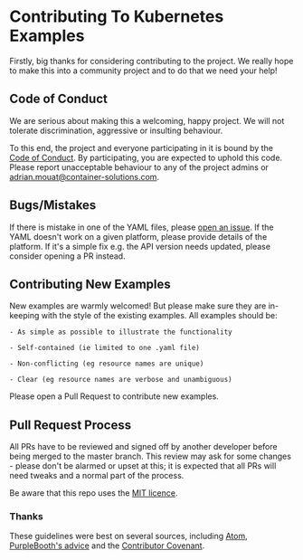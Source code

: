 # Contributing To Kubernetes Examples

Firstly, big thanks for considering contributing to the project. We really hope to make this into a
community project and to do that we need your help!

## Code of Conduct

We are serious about making this a welcoming, happy project. We will not tolerate discrimination,
aggressive or insulting behaviour.

To this end, the project and everyone participating in it is bound by the [Code of
Conduct](CODE_OF_CONDUCT.md). By participating, you are expected to uphold this code. Please report
unacceptable behaviour to any of the project admins or adrian.mouat@container-solutions.com.

## Bugs/Mistakes

If there is mistake in one of the YAML files, please [open an
issue](https://github.com/ContainerSolutions/kuberntes-examples/issues). If the YAML doesn't work on
a given platform, please provide details of the platform. If it's a simple fix e.g. the API version
needs updated, please consider opening a PR instead. 

## Contributing New Examples

New examples are warmly welcomed! But please make sure they are in-keeping with the style of the
existing examples. All examples should be:

    - As simple as possible to illustrate the functionality

    - Self-contained (ie limited to one .yaml file)

    - Non-conflicting (eg resource names are unique)

    - Clear (eg resource names are verbose and unambiguous)
 
Please open a Pull Request to contribute new examples.

## Pull Request Process

All PRs have to be reviewed and signed off by another developer before being merged to the master
branch. This review may ask for some changes - please don't be alarmed or upset at this; it is
expected that all PRs will need tweaks and a normal part of the process.

Be aware that this repo uses the [MIT licence](LICENSE).

### Thanks

These guidelines were best on several sources, including
[Atom](https://github.com/atom/atom/blob/master/CONTRIBUTING.md), [PurpleBooth's
advice](https://gist.github.com/PurpleBooth/b24679402957c63ec426) and the [Contributor
Covenant](https://www.contributor-covenant.org/).
